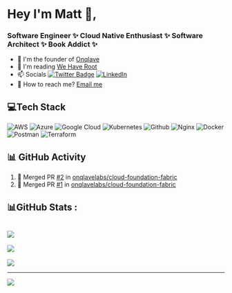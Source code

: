 # Hey I'm Matt 👋,  
<h3 align="left">Software Engineer ✨ Cloud Native Enthusiast ✨ Software Architect ✨ Book Addict ✨</h3>

- 🔭 I'm the founder of [Onqlave](https://onqlave.com)
- 💬 I'm reading [We Have Root](https://www.amazon.com/We-Have-Root-Schneier-Security/dp/1119643015)
- 📫 Socials [![Twitter Badge](https://img.shields.io/badge/-@Twitter-00acee?style=flat&logo=Twitter&logoColor=white)](https://twitter.com/intent/follow?screen_name=mattmahdieh "Follow on Twitter") [![LinkedIn](https://img.shields.io/badge/LinkedIn-%230077B5.svg?logo=linkedin&logoColor=white)](https://www.linkedin.com/in/mmahdieh "Follow on LinkedIn")
- 👥 How to reach me? [Email me](matt@onqlave.com)

## 💻Tech Stack
![AWS](https://img.shields.io/badge/AWS-%23FF9900.svg?style=for-the-badge&logo=amazon-aws&logoColor=white) 
![Azure](https://img.shields.io/badge/azure-%230072C6.svg?style=for-the-badge&logo=azure-devops&logoColor=white) 
![Google Cloud](https://img.shields.io/badge/Google%20Cloud-%234285F4.svg?style=for-the-badge&logo=google-cloud&logoColor=white) 
![Kubernetes](https://img.shields.io/badge/Kubernetes-%23D42029.svg?style=for-the-badge&logo=kubernetes&logoColor=white) 
![Github](https://img.shields.io/badge/github-%232C5263.svg?style=for-the-badge&logo=github&logoColor=white) 
![Nginx](https://img.shields.io/badge/nginx-%23009639.svg?style=for-the-badge&logo=nginx&logoColor=white) 
![Docker](https://img.shields.io/badge/docker-%230db7ed.svg?style=for-the-badge&logo=docker&logoColor=white) 
![Postman](https://img.shields.io/badge/Postman-FF6C37?style=for-the-badge&logo=postman&logoColor=white) 
![Terraform](https://img.shields.io/badge/terraform-%235835CC.svg?style=for-the-badge&logo=terraform&logoColor=white)

## 📊 GitHub Activity 
<!--START_SECTION:activity-->
1. 🎉 Merged PR [#2](https://github.com/onqlavelabs/cloud-foundation-fabric/pull/2) in [onqlavelabs/cloud-foundation-fabric](https://github.com/onqlavelabs/cloud-foundation-fabric)
2. 🎉 Merged PR [#1](https://github.com/onqlavelabs/cloud-foundation-fabric/pull/1) in [onqlavelabs/cloud-foundation-fabric](https://github.com/onqlavelabs/cloud-foundation-fabric)
<!--END_SECTION:activity-->

## 📊GitHub Stats :
<br>![](https://github-readme-stats.vercel.app/api?username=mattmahdieh&theme=dark&hide_border=false&include_all_commits=true&count_private=true&show_icons=true)<br/>
<br>![](https://github-readme-streak-stats.herokuapp.com/?user=mattmahdieh&theme=dark&hide_border=false&show_icons=true)<br/>
<br>![](https://github-readme-stats.vercel.app/api/top-langs/?username=mattmahdieh&theme=dark&hide_border=false&include_all_commits=true&count_private=true&layout=compact&show_icons=true)</br>

<!-- <br><img src="https://metrics.lecoq.io/mattmahdieh"></br> -->

---

[![](https://visitcount.itsvg.in/api?id=mattmahdieh&label=Profile%20Views&color=12&icon=1&pretty=true)](https://visitcount.itsvg.in)
